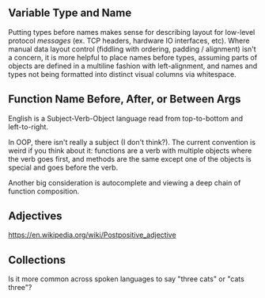 
## Variable Type and Name

Putting types before names makes sense for describing layout for low-level protocol _messages_ (ex. TCP headers, hardware IO interfaces, etc). Where manual data layout control (fiddling with ordering, padding / alignment) isn't a concern, it is more helpful to place names before types, assuming parts of objects are defined in a multiline fashion with left-alignment, and names and types not being formatted into distinct visual columns via whitespace.

## Function Name Before, After, or Between Args

English is a Subject-Verb-Object language read from top-to-bottom and left-to-right.

In OOP, there isn't really a subject (I don't think?). The current convention is weird if you think about it: functions are a verb with multiple objects where the verb goes first, and methods are the same except one of the objects is special and goes before the verb.

Another big consideration is autocomplete and viewing a deep chain of function composition.



## Adjectives

https://en.wikipedia.org/wiki/Postpositive_adjective

## Collections

Is it more common across spoken languages to say "three cats" or "cats three"?
